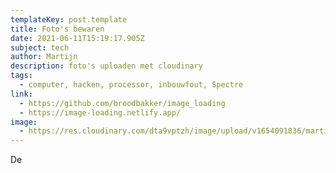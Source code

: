 ```yaml
---
templateKey: post.template
title: Foto's bewaren
date: 2021-06-11T15:19:17.905Z
subject: tech
author: Martijn
description: foto's uploaden met cloudinary
tags:
  - computer, hacken, processor, inbouwfout, Spectre
link:
  - https://github.com/broodbakker/image_loading
  - https://image-loading.netlify.app/
image:
  - https://res.cloudinary.com/dta9vptzh/image/upload/v1654091836/martijn_playground/Screenshot_2022-06-01_at_15.55.50.png
---
```

De